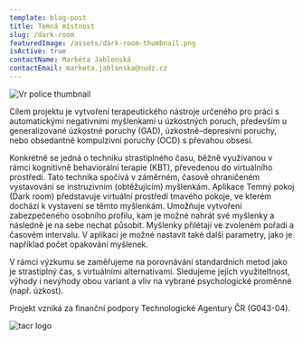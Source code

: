 ```yaml
---
template: blog-post
title: Temná místnost
slug: /dark-room
featuredImage: /assets/dark-room-thumbnail.png
isActive: true
contactName: Markéta Jablonská
contactEmail: marketa.jablonska@nudz.cz
---
```


![Vr police thumbnail](/dark-room-thumbnail.png)

Cílem projektu je vytvoření terapeutického nástroje určeného pro práci s automatickými negativními myšlenkami u úzkostných poruch, především u generalizované úzkostné poruchy (GAD), úzkostně-depresivní poruchy, nebo obsedantně kompulzivní poruchy (OCD) s převahou obsesí. 

Konkrétně se jedná o techniku strastiplného času, běžně využívanou v rámci kognitivně behaviorální terapie (KBT), převedenou do virtuálního prostředí. Tato technika spočívá v záměrném, časově ohraničeném vystavování se instruzivním (obtěžujícím) myšlenkám. Aplikace Temný pokoj (Dark room) představuje virtuální prostředí tmavého pokoje, ve kterém dochází k vystavení se těmto myšlenkám. Umožňuje vytvoření zabezpečeného osobního profilu, kam je možné nahrát své myšlenky a následně je na sebe nechat působit. Myšlenky přilétají ve zvoleném pořadí a časovém intervalu. V aplikaci je možné nastavit také další parametry, jako je například počet opakování myšlenek. 

V rámci výzkumu se zaměřujeme na porovnávání standardních metod jako je strastiplný čas, s virtuálními alternativami. Sledujeme jejich využiteltnost, výhody i nevýhody obou variant a vliv na vybrané psychologické proměnné (např. úzkost). 

Projekt vzniká za finanční podpory Technologické Agentury ČR (G043-04). 

![tacr logo](/logo-tacr.png)

